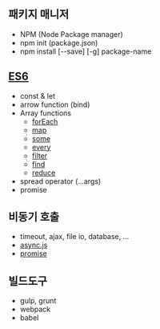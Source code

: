 ## 패키지 매니저
- NPM (Node Package manager)
- npm init (package.json)
- npm install [--save] [-g] package-name


## [ES6](http://node.green/)
- const & let
- arrow function (bind)
- Array functions
  - [forEach](https://developer.mozilla.org/en-US/docs/Web/JavaScript/Reference/Global_Objects/Array/forEach)
  - [map](https://developer.mozilla.org/en-US/docs/Web/JavaScript/Reference/Global_Objects/Array/map)
  - [some](https://developer.mozilla.org/en-US/docs/Web/JavaScript/Reference/Global_Objects/Array/some)
  - [every](https://developer.mozilla.org/en-US/docs/Web/JavaScript/Reference/Global_Objects/Array/every)
  - [filter](https://developer.mozilla.org/en-US/docs/Web/JavaScript/Reference/Global_Objects/Array/filter)
  - [find](https://developer.mozilla.org/en-US/docs/Web/JavaScript/Reference/Global_Objects/Array/find)
  - [reduce](https://developer.mozilla.org/en-US/docs/Web/JavaScript/Reference/Global_Objects/Array/reduce)
- spread operator (...args)
- promise


## 비동기 호출
- timeout, ajax, file io, database, ...
- [async.js](https://github.com/caolan/async)
- [promise](https://developer.mozilla.org/ko/docs/Web/JavaScript/Reference/Global_Objects/Promise)


## 빌드도구
- gulp, grunt
- webpack
- babel
